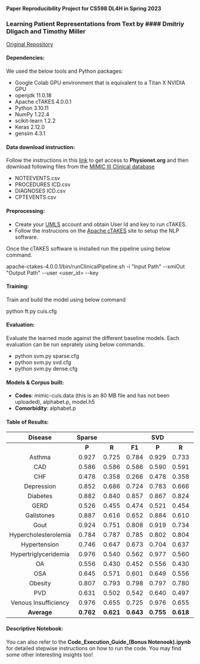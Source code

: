 #### Paper Reproducibility Project for CS598 DL4H in Spring 2023
### **Learning Patient Representations from Text** by #### Dmitriy Dligach and Timothy Miller
[Original Repository](dmitriydligach/starsem2018-patient-representations)

#### Dependencies:
We used the below tools and Python packages:
- Google Colab GPU environment that is equivalent to a Titan X NVIDIA GPU
- openjdk 11.0.18
- Apache cTAKES 4.0.0.1
- Python 3.10.11
- NumPy 1.22.4
- scikit-learn 1.2.2
- Keras 2.12.0
- gensim 4.3.1

#### Data download instruction:
Follow the instructions in this [link](https://eicu-crd.mit.edu/gettingstarted/access/) to get access to **Physionet.org** and then download following files from the [MIMIC III Clinical database](https://physionet.org/content/mimiciii/1.4/)
- NOTEEVENTS.csv
- PROCEDURES ICD.csv
- DIAGNOSES ICD.csv
- CPTEVENTS.csv

#### Preprocessing:
* Create your [UMLS](https://uts.nlm.nih.gov/uts/signup-login?_gl=1*1tk5kri*_ga*ODQ0MDU0MjY1LjE2NDYzNjEyNDE.*_ga_7147EPK006*MTY1MTExNzYwNC4yLjEuMTY1MTExNzYwOC4w*_ga_P1FPTH9PL4*MTY1MTExNzYwNC4yLjEuMTY1MTExNzYwOC4w) account and obtain User Id and key to run cTAKES.
* Follow the instrucions on the [Apache cTAKES](https://cwiki.apache.org/confluence/display/CTAKES/cTAKES+4.0+User+Install+Guide) site to setup the NLP software.

Once the cTAKES software is installed run the pipeline using below command.

apache-ctakes-4.0.0.1/bin/runClinicalPipeline.sh -i "Input Path" --xmiOut "Output Path" --user <user_id> --key <key>

#### Training:
Train and build the model using below command

python ft.py cuis.cfg

#### Evaluation:
Evaluate the learned mode against the different baseline models. Each evaluation can be run seprately using below commands.

- python svm.py sparse.cfg
- python svm.py svd.cfg
- python svm.py dense.cfg

#### Models & Corpus built:

- **Codes**: mimic-cuis.data (this is an 80 MB file and has not been uploaded), alphabet.p, model.h5
- **Comorbidity**: alphabet.p

#### Table of Results:

|Disease|Sparse|     |     |SVD  |     |     |Learned|     |    |
| :---: |:---: |:---:|:---:|:---:|:---:|:---:| :---: |:---:|:---|
|	|**P**|**R**|**F1**|**P**|**R**|**F1**|**P**|**R**|**F1**|
Asthma|0.927|0.725|0.784|0.929|0.733|0.791|0.554|0.602|0.533|
CAD|0.586|0.586|0.586|0.590|0.591|0.590|0.569|0.576|0.572|
CHF|0.478|0.358|0.266|0.478|0.358|0.266|0.511|0.515|0.511|
Depression|0.852|0.686|0.724|0.783|0.666|0.694|0.559|0.582|0.548|
Diabetes|0.882|0.840|0.857|0.867|0.824|0.841|0.492|0.497|0.494|
GERD|0.526|0.455|0.474|0.521|0.454|0.473|0.381|0.380|0.380|
Gallstones|0.887|0.616|0.652|0.884|0.610|0.644|0.584|0.650|0.562|
Gout|0.924|0.751|0.808|0.919|0.734|0.793|0.599|0.594|0.596|
Hypercholesterolemia|0.784|0.787|0.785|0.802|0.804|0.803|0.727|0.730|0.725|
Hypertension|0.746|0.647|0.673|0.704|0.637|0.657|0.635|0.696|0.639|
Hypertriglyceridemia|0.976|0.540|0.562|0.977|0.560|0.595|0.526|0.618|0.472|
OA|0.556|0.430|0.452|0.556|0.430|0.452|0.438|0.390|0.399|
OSA|0.645|0.571|0.601|0.649|0.556|0.591|0.412|0.406|0.409|
Obesity|0.807|0.793|0.798|0.797|0.780|0.785|0.630|0.629|0.629|
PVD|0.631|0.502|0.542|0.640|0.497|0.540|0.443|0.418|0.428|
Venous Insufficiency|0.976|0.655|0.725|0.976|0.655|0.725|0.574|0.763|0.547|
**Average**|**0.762**|**0.621**|**0.643**|**0.755**|**0.618**|**0.640**|**0.540**|**0.565**|**0.528**|

#### Descriptive Notebook:
You can also refer to the **Code_Execution_Guide_(Bonus Notenook).ipynb** for detailed stepwise instructions on how to run the code. You may find some other interesting insights too!

